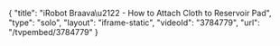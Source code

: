 {
    "title": "iRobot Braava\u2122 - How to Attach Cloth to Reservoir Pad",
    "type": "solo",
    "layout": "iframe-static",
    "videoId": "3784779",
    "url": "\/tvpembed\/3784779"
}